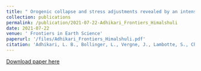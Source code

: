 ```yaml
---
title: " Orogenic collapse and stress adjustments revealed by an intense seismic swarm following the 2015 Gorkha earthquake in Nepal"
collection: publications
permalink: /publication/2021-07-22-Adhikari_Frontiers_Himalshuli
date: 2021-07-22
venue: ' Frontiers in Earth Science'
paperurl: '/files/Adhikari_Frontiers_Himalshuli.pdf'
citation: 'Adhikari, L. B., Bollinger, L., Vergne, J., Lambotte, S., Chanard, K., Laporte, M., ... &amp; Perrier, F. (2021). Orogenic collapse and stress adjustments revealed by an intense seismic swarm following the 2015 Gorkha earthquake in Nepal. Frontiers in Earth Science, 9, 659937.https://doi.org/10.3389/feart.2021.659937'
---
```


<a href='/files/Adhikari_Frontiers_Himalshuli.pdf'>Download paper here</a>
